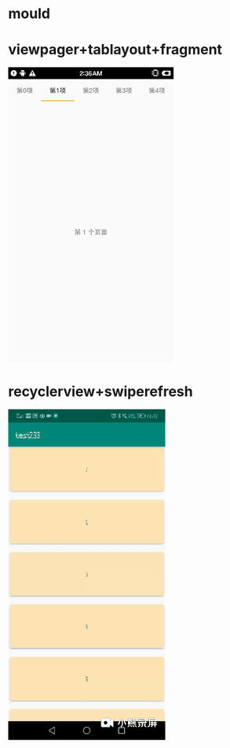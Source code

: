 # mould

# viewpager+tablayout+fragment

![Image text](https://github.com/Xxxseventea/mould/blob/master/image/333.gif)

# recyclerview+swiperefresh

![Image text](https://github.com/Xxxseventea/mould/blob/master/image/rv.gif)

